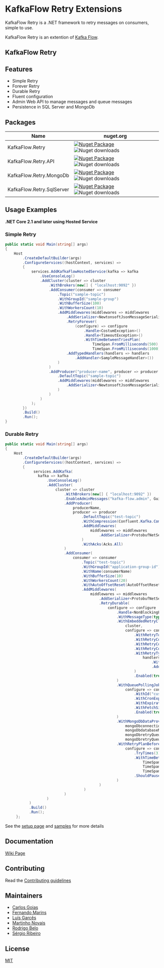 # KafkaFlow Retry Extensions
KafkaFlow Retry is a .NET framework to retry messages on consumers, simple to use.

KafkaFlow Retry is an extention of [Kafka Flow](https://github.com/Farfetch/kafka-flow).

## KafkaFlow Retry

## Features
 - Simple Retry
 - Forever Retry
 - Durable Retry
 - Fluent configuration
 - Admin Web API to manage messages and queue messages
 - Persistence in SQL Server and MongoDb

## Packages

|Name                             |nuget.org|
|---------------------------------|----|
|KafkaFlow.Retry|[![Nuget Package](https://img.shields.io/nuget/v/KafkaFlow.Retry.svg?logo=nuget)](https://www.nuget.org/packages/KafkaFlow.Retry/) ![Nuget downloads](https://img.shields.io/nuget/dt/KafkaFlow.Retry.svg)
|KafkaFlow.Retry.API|[![Nuget Package](https://img.shields.io/nuget/v/KafkaFlow.Retry.API.svg?logo=nuget)](https://www.nuget.org/packages/KafkaFlow.Retry.API/) ![Nuget downloads](https://img.shields.io/nuget/dt/KafkaFlow.Retry.API.svg)
|KafkaFlow.Retry.MongoDb|[![Nuget Package](https://img.shields.io/nuget/v/KafkaFlow.Retry.MongoDb.svg?logo=nuget)](https://www.nuget.org/packages/KafkaFlow.Retry.MongoDb/) ![Nuget downloads](https://img.shields.io/nuget/dt/KafkaFlow.Retry.MongoDb.svg)
|KafkaFlow.Retry.SqlServer|[![Nuget Package](https://img.shields.io/nuget/v/KafkaFlow.Retry.SqlServer.svg?logo=nuget)](https://www.nuget.org/packages/KafkaFlow.Retry.SqlServer/) ![Nuget downloads](https://img.shields.io/nuget/dt/KafkaFlow.Retry.SqlServer.svg)

## Usage Examples

**.NET Core 2.1 and later using Hosted Service**

### Simple Retry
```csharp
public static void Main(string[] args)
{
    Host
        .CreateDefaultBuilder(args)
        .ConfigureServices((hostContext, services) =>
        {
            services.AddKafkaFlowHostedService(kafka => kafka
                .UseConsoleLog()
                .AddCluster(cluster => cluster
                    .WithBrokers(new[] { "localhost:9092" })
                    .AddConsumer(consumer => consumer
                        .Topic("sample-topic")
                        .WithGroupId("sample-group")
                        .WithBufferSize(100)
                        .WithWorkersCount(10)
                        .AddMiddlewares(middlewares => middlewares
                            .AddSerializer<NewtonsoftJsonMessageSerializer>()
                            .RetryForever(
                                (configure) => configure
                                    .Handle<CostumException>()
                                    .Handle<TimeoutException>()
                                    .WithTimeBetweenTriesPlan(
                                        TimeSpan.FromMilliseconds(500),
                                        TimeSpan.FromMilliseconds(1000))
                            .AddTypedHandlers(handlers => handlers
                                .AddHandler<SampleMessageHandler>())
                        )
                    )
                    .AddProducer("producer-name", producer => producer
                        .DefaultTopic("sample-topic")
                        .AddMiddlewares(middlewares => middlewares
                            .AddSerializer<NewtonsoftJsonMessageSerializer>()
                        )
                    )
                )
            );
        })
        .Build()
        .Run();
}
```

### Durable Retry
```csharp
public static void Main(string[] args)
{
    Host
        .CreateDefaultBuilder(args)
        .ConfigureServices((hostContext, services) =>
        {
             services.AddKafka(
               kafka => kafka
                   .UseConsoleLog()
                   .AddCluster(
                       cluster => cluster
                           .WithBrokers(new[] { "localhost:9092" })
                           .EnableAdminMessages("kafka-flow.admin", Guid.NewGuid().ToString())
                           .AddProducer(
                               producerName,
                               producer => producer
                                   .DefaultTopic("test-topic")
                                   .WithCompression(Confluent.Kafka.CompressionType.Gzip)
                                   .AddMiddlewares(
                                       middlewares => middlewares
                                           .AddSerializer<ProtobufNetSerializer>()
                                   )
                                   .WithAcks(Acks.All)
                           )
                           .AddConsumer(
                               consumer => consumer
                                   .Topic("test-topic")
                                   .WithGroupId("application-group-id")
                                   .WithName(consumerName)
                                   .WithBufferSize(10)
                                   .WithWorkersCount(20)
                                   .WithAutoOffsetReset(AutoOffsetReset.Latest)
                                   .AddMiddlewares(
                                       middlewares => middlewares
                                           .AddSerializer<ProtobufNetSerializer>()
                                           .RetryDurable(
                                               configure => configure
                                                   .Handle<NonBlockingException>()
                                                   .WithMessageType(typeof(TestMessage))
                                                   .WithEmbeddedRetryCluster(
                                                       cluster,
                                                       configure => configure
                                                           .WithRetryTopicName("test-topic-retry")
                                                           .WithRetryConsumerBufferSize(4)
                                                           .WithRetryConsumerWorkersCount(2)
                                                           .WithRetryConusmerStrategy(RetryConsumerStrategy.GuaranteeOrderedConsumption)
                                                           .WithRetryTypedHandlers(
                                                               handlers => handlers
                                                                   .WithHandlerLifetime(InstanceLifetime.Transient)
                                                                   .AddHandler<Handler>()
                                                           )
                                                           .Enabled(true)
                                                   )
                                                   .WithQueuePollingJobConfiguration(
                                                       configure => configure
                                                           .WithId("custom_search_key")
                                                           .WithCronExpression("0 0/1 * 1/1 * ? *")
                                                           .WithExpirationIntervalFactor(1)
                                                           .WithFetchSize(10)
                                                           .Enabled(true)
                                                   )                                                        
                                                   .WithMongoDbDataProvider(
                                                       mongoDbconnectionString,
                                                       mongoDbdatabaseName,
                                                       mongoDbretryQueueCollectionName,
                                                       mongoDbretryQueueItemCollectionName)
                                                   .WithRetryPlanBeforeRetryDurable(
                                                       configure => configure
                                                           .TryTimes(3)
                                                           .WithTimeBetweenTriesPlan(
                                                               TimeSpan.FromMilliseconds(250),
                                                               TimeSpan.FromMilliseconds(500),
                                                               TimeSpan.FromMilliseconds(1000))
                                                           .ShouldPauseConsumer(false)
                                                   )
                                           )
                                    )
                           )
                   )
           )
           .Build()
           .Run();
     };
```

See the [setup page](https://github.com/Farfetch/kafka-flow-retry-extensions/wiki/Setup) and [samples](/samples) for more details

## Documentation

[Wiki Page](https://github.com/Farfetch/kafka-flow-retry-extensions/wiki)

## Contributing

Read the [Contributing guidelines](CONTRIBUTING.md)

## Maintainers

-   [Carlos Goias](https://github.com/carlosgoias)
-   [Fernando Marins](https://github.com/fernando-a-marins)
-   [Luís Garcês](https://github.com/luispfgarces)
-   [Martinho Novais](https://github.com/martinhonovais)
-   [Rodrigo Belo](https://github.com/rodrigobelo)
-   [Sérgio Ribeiro](https://github.com/sergioamribeiro)


## License

[MIT](LICENSE.md)
